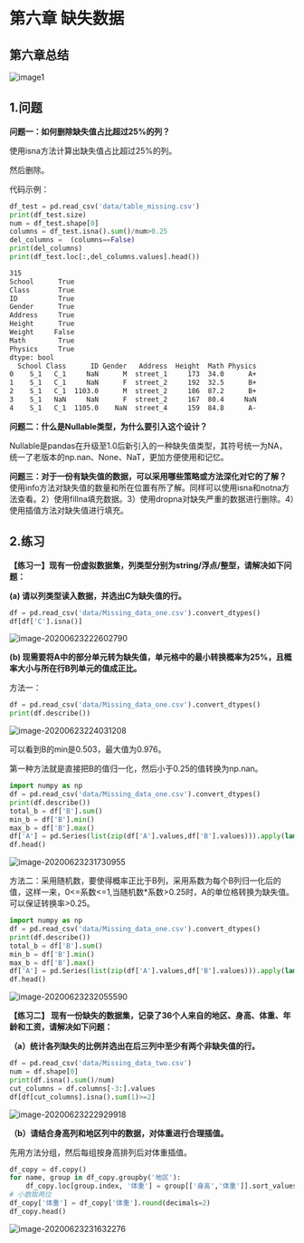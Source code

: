 # 第六章 缺失数据

## 第六章总结

![image1](画布_1.png)

## 1.问题

**问题一：如何删除缺失值占比超过25%的列？**

使用isna方法计算出缺失值占比超过25%的列。

然后删除。

代码示例：

```python
df_test = pd.read_csv('data/table_missing.csv')
print(df_test.size)
num = df_test.shape[0]
columns = df_test.isna().sum()/num>0.25
del_columns =  (columns==False)
print(del_columns)
print(df_test.loc[:,del_columns.values].head())
```

```tex
315
School      True
Class       True
ID          True
Gender      True
Address     True
Height      True
Weight     False
Math        True
Physics     True
dtype: bool
  School Class      ID Gender   Address  Height  Math Physics
0    S_1   C_1     NaN      M  street_1     173  34.0      A+
1    S_1   C_1     NaN      F  street_2     192  32.5      B+
2    S_1   C_1  1103.0      M  street_2     186  87.2      B+
3    S_1   NaN     NaN      F  street_2     167  80.4     NaN
4    S_1   C_1  1105.0    NaN  street_4     159  84.8      A-
```

**问题二：什么是Nullable类型，为什么要引入这个设计？**

Nullable是pandas在升级至1.0后新引入的一种缺失值类型，其符号统一为NA，统一了老版本的np.nan、None、NaT，更加方便使用和记忆。

**问题三：对于一份有缺失值的数据，可以采用哪些策略或方法深化对它的了解？**
使用info方法对缺失值的数量和所在位置有所了解。同样可以使用isna和notna方法查看。2）使用fillna填充数据。3）使用dropna对缺失严重的数据进行删除。4）使用插值方法对缺失值进行填充。

## 2.练习

**【练习一】现有一份虚拟数据集，列类型分别为string/浮点/整型，请解决如下问题：**

**(a) 请以列类型读入数据，并选出C为缺失值的行。**

```python
df = pd.read_csv('data/Missing_data_one.csv').convert_dtypes()
df[df['C'].isna()]
```

![image-20200623222602790](image1-1.png)

**(b) 现需要将A中的部分单元转为缺失值，单元格中的最小转换概率为25%，且概率大小与所在行B列单元的值成正比。**

方法一：

```python
df = pd.read_csv('data/Missing_data_one.csv').convert_dtypes()
print(df.describe())
```

![image-20200623224031208](image1-4.png)

可以看到B的min是0.503，最大值为0.976。

第一种方法就是直接把B的值归一化，然后小于0.25的值转换为np.nan。

```python
import numpy as np
df = pd.read_csv('data/Missing_data_one.csv').convert_dtypes()
print(df.describe())
total_b = df['B'].sum()
min_b = df['B'].min()
max_b = df['B'].max()
df['A'] = pd.Series(list(zip(df['A'].values,df['B'].values))).apply(lambda x:x[0] if (x[1]-min_b)/(max_b-min_b)>0.25 else np.nan)
df.head()
```

![image-20200623231730955](image1-3.png)

方法二：采用随机数，要使得概率正比于B列，采用系数为每个B列归一化后的值，这样一来，0<=系数<=1,当随机数*系数>0.25时，A的单位格转换为缺失值。可以保证转换率>0.25。

```python
import numpy as np
df = pd.read_csv('data/Missing_data_one.csv').convert_dtypes()
print(df.describe())
total_b = df['B'].sum()
min_b = df['B'].min()
max_b = df['B'].max()
df['A'] = pd.Series(list(zip(df['A'].values,df['B'].values))).apply(lambda x:x[0] if np.random.rand()>0.25*(x[1]-min_b)/(max_b-min_b) else np.nan)
df.head()
```

![image-20200623232055590](../image1-5.png)

**【练习二】 现有一份缺失的数据集，记录了36个人来自的地区、身高、体重、年龄和工资，请解决如下问题：**

**（a）统计各列缺失的比例并选出在后三列中至少有两个非缺失值的行。**

```python
df = pd.read_csv('data/Missing_data_two.csv')
num = df.shape[0]
print(df.isna().sum()/num)
cut_columns = df.columns[-3:].values
df[df[cut_columns].isna().sum(1)>=2]
```

![image-20200623222929918](image1-2.png)

**（b）请结合身高列和地区列中的数据，对体重进行合理插值。**

先用方法分组，然后每组按身高排列后对体重插值。

```python
df_copy = df.copy()
for name, group in df_copy.groupby('地区'):
    df_copy.loc[group.index, '体重'] = group[['身高','体重']].sort_values(by='身高').interpolate()['体重']
# 小数取两位
df_copy['体重'] = df_copy['体重'].round(decimals=2)
df_copy.head()
```

![image-20200623231632276](image1-6.png)

